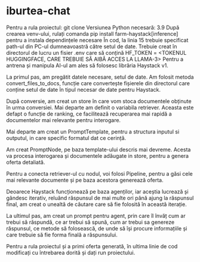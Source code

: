 # iburtea-chat
Pentru a rula proiectul: git clone <link-ul repository-ului>
Versiunea Python necesară: 3.9
După crearea venv-ului, rulați comanda pip install farm-haystack[inference] pentru a instala dependințele necesare
În cod, la linia 15 trebuie specificat path-ul din PC-ul dumneavoastră către setul de date.
Trebuie creat în directorul de lucru un fisier .env care să conțină HF_TOKEN = <TOKENUL HUGGINGFACE, CARE TREBUIE SĂ AIBĂ ACCES LA LLAMA-3>
Pentru a antrena și manipula AI-ul am ales să folosesc librăria Haystack v1.

La primul pas, am pregătit datele necesare, setul de date. Am folosit metoda convert_files_to_docs, funcție care convertește fișierele din directorul care conține setul de date în tipul necesar de date pentru Haystack.

După conversie, am creat un store în care vom stoca documentele obținute în urma conversiei.
Mai departe am definit o variabila retriever. Aceasta este defapt o funcție de ranking, ce facilitează recuperarea mai rapidă a documentelor mai relevante pentru interogare.

Mai departe am creat un PromptTemplate, pentru a structura inputul si outputul, in care specific formatul dat ce cerință.

Am creat PromptNode, pe baza template-ului descris mai devreme. Acesta va procesa interogarea și documentele adăugate in store, pentru a genera oferta detaliată.

Pentru a conecta retriever-ul cu nodul, voi folosi Pipeline, pentru a găsi cele mai relevante documente și pe baza acestora generează oferta.

Deoarece Haystack funcționează pe baza agenților, iar aceștia lucrează și gândesc iterativ, reluând răspunsul de mai multe ori până ajung la răspunsul final, am creat o unealtă de căutare care să fie folosită în această iterație.

La ultimul pas, am creat un prompt pentru agent, prin care îl învăț cum ar trebui să răspundă, ce ar trebui să spună, cum ar trebui sa genereze răspunsul, ce metode să folosească, de unde să își procure informațiile și care trebuie să fie forma finală a răspunsului.

Pentru a rula proiectul și a primi oferta generată, în ultima linie de cod modificați cu întrebarea dorită și dați run proiectului.
